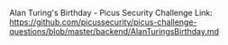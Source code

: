 Alan Turing's Birthday - Picus Security Challenge
Link: https://github.com/picussecurity/picus-challenge-questions/blob/master/backend/AlanTuringsBirthday.md
